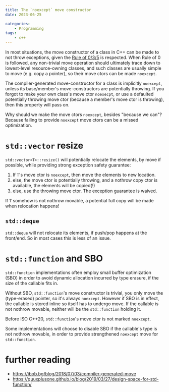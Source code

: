 ```yaml
---
title: The `noexcept` move constructor
date: 2023-06-25

categories:
    - Programming
tags:
    - c++
---
```


In most situations, the move constructor of a class in C++ can be made to not throw exceptions, given the [Rule of 0/3/5](https://en.cppreference.com/w/cpp/language/rule_of_three) is respected. When Rule of 0 is followed, any non-trivial move operation should ultimately trace down to lowest-level resource-owning classes, and such classes are usually simple to move (e.g. copy a pointer), so their move ctors can be made `noexcept`.

The compiler-generated move-constructor for a class is implicitly `noexcept`, unless its base/member's move-constructors are potentially throwing.
If you forgot to make your own class's move ctor `noexecpt`, or use a defaulted potentially throwing move ctor (because a member's move ctor is throwing), then this property will pass on.

Why should we make the move ctors `noexcept`, besides "because we can"? Because failing to provide `noexcept` move ctors can be a missed optimization.

# `std::vector` resize

`std::vector<T>::resize()` will potentially relocate the elements, by move if possible, while providing strong exception safety guarantee:
1. If `T`'s move ctor is `noexcept`, then move the elements to new location.
2. else, the move ctor is potentially throwing, and a nothrow copy ctor is available, the elements will be copied(!)
3. else, use the throwing move ctor. The exception guarantee is waived.

If `T` somehow is not nothrow movable, a potential full copy will be made when relocation happens!

## `std::deque`
`std::deque` will not relocate its elements, if push/pop happens at the front/end. So in most cases this is less of an issue.

# `std::function` and SBO

`std::function` implementations often employ small buffer optimization (SBO) in order to avoid dynamic allocation incurred by type erasure, if the size of the callable fits in.

Without SBO, `std::function`'s move constructor is trivial, you only move the (type-erased) pointer, so it's always `noexcept`. However if SBO is in effect, the callable is stored inline so itself has to undergo move. If the callable is not nothrow movable, neither will be the `std::function` holding it.

Before ISO C++20, `std::function`'s move ctor is not marked `noexcept`.

Some implementations will choose to disable SBO if the callable's type is not nothrow movable, in order to provide strengthened `noexcept` move for `std::function`.

# further reading
* https://ibob.bg/blog/2018/07/03/compiler-generated-move
* https://quuxplusone.github.io/blog/2019/03/27/design-space-for-std-function/
